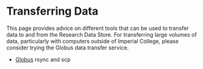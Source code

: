 # Transferring Data

This page provides advice on different tools that can be used to transfer data to and from the Research Data Store. For transferring large volumes of data, particularly with computers outside of Imperial College, please consider trying the Globus data transfer service. 

* [Globus](./globus.md)
rsync and scp